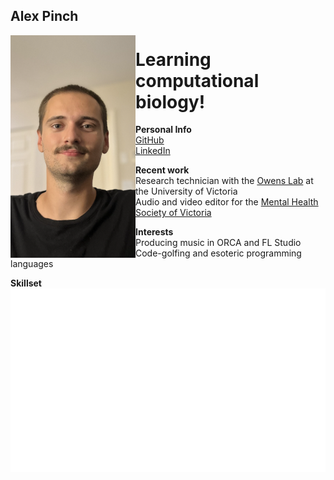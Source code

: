 ## Alex Pinch  
<img align="left" src="https://raw.githubusercontent.com/alexpinch/alexpinch.github.io/gh-pages/images/me_2.png" width=200/>  
  
# Learning computational biology!
  
**Personal Info**  
[GitHub](https://github.com/alexpinch)  
[LinkedIn](https://www.linkedin.com/in/alexpinch/)  

**Recent work**  
Research technician with the [Owens Lab](https://owensgl.github.io/) at the University of Victoria  
Audio and video editor for the [Mental Health Society of Victoria](https://www.mhsvictoria.org/)  
			
**Interests**  
Producing music in ORCA and FL Studio  
Code-golfing and esoteric programming languages  
  
**Skillset**  
<img align="left" src="https://raw.githubusercontent.com/alexpinch/github-stats-transparent/output/generated/languages.svg"/>  
